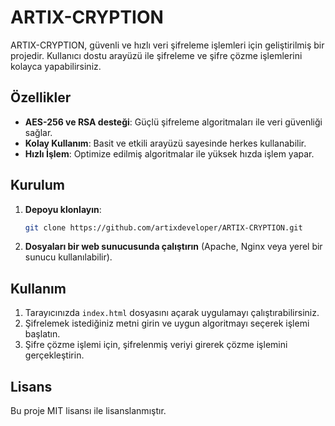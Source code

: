 # ARTIX-CRYPTION

ARTIX-CRYPTION, güvenli ve hızlı veri şifreleme işlemleri için geliştirilmiş bir projedir. Kullanıcı dostu arayüzü ile şifreleme ve şifre çözme işlemlerini kolayca yapabilirsiniz.

## Özellikler
- **AES-256 ve RSA desteği**: Güçlü şifreleme algoritmaları ile veri güvenliği sağlar.
- **Kolay Kullanım**: Basit ve etkili arayüzü sayesinde herkes kullanabilir.
- **Hızlı İşlem**: Optimize edilmiş algoritmalar ile yüksek hızda işlem yapar.

## Kurulum
1. **Depoyu klonlayın**:
   ```sh
   git clone https://github.com/artixdeveloper/ARTIX-CRYPTION.git
   ```
2. **Dosyaları bir web sunucusunda çalıştırın** (Apache, Nginx veya yerel bir sunucu kullanılabilir).

## Kullanım
1. Tarayıcınızda `index.html` dosyasını açarak uygulamayı çalıştırabilirsiniz.
2. Şifrelemek istediğiniz metni girin ve uygun algoritmayı seçerek işlemi başlatın.
3. Şifre çözme işlemi için, şifrelenmiş veriyi girerek çözme işlemini gerçekleştirin.

## Lisans
Bu proje MIT lisansı ile lisanslanmıştır.


